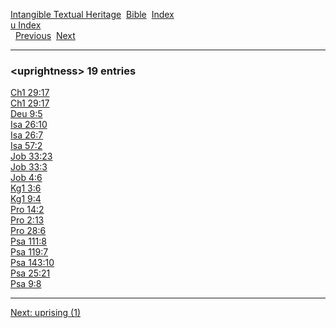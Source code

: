 [Intangible Textual Heritage](../../index)  [Bible](../index) 
[Index](index)   
[u Index](_u_)  
  [Previous](c12005)  [Next](c12007) 

------------------------------------------------------------------------

### &lt;uprightness&gt; 19 entries

[Ch1 29:17](../kjv/ch1029.htm#017)  
[Ch1 29:17](../kjv/ch1029.htm#017)  
[Deu 9:5](../kjv/deu009.htm#005)  
[Isa 26:10](../kjv/isa026.htm#010)  
[Isa 26:7](../kjv/isa026.htm#007)  
[Isa 57:2](../kjv/isa057.htm#002)  
[Job 33:23](../kjv/job033.htm#023)  
[Job 33:3](../kjv/job033.htm#003)  
[Job 4:6](../kjv/job004.htm#006)  
[Kg1 3:6](../kjv/kg1003.htm#006)  
[Kg1 9:4](../kjv/kg1009.htm#004)  
[Pro 14:2](../kjv/pro014.htm#002)  
[Pro 2:13](../kjv/pro002.htm#013)  
[Pro 28:6](../kjv/pro028.htm#006)  
[Psa 111:8](../kjv/psa111.htm#008)  
[Psa 119:7](../kjv/psa119.htm#007)  
[Psa 143:10](../kjv/psa143.htm#010)  
[Psa 25:21](../kjv/psa025.htm#021)  
[Psa 9:8](../kjv/psa009.htm#008)  

------------------------------------------------------------------------

[Next: uprising (1)](c12007)

